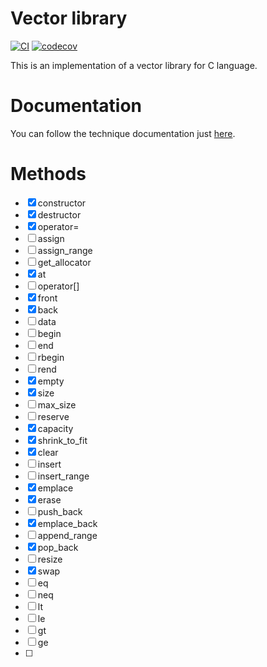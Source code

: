# Vector library
[![CI](https://github.com/osvegn/vector/actions/workflows/CI.yml/badge.svg)](https://github.com/osvegn/vector/actions/workflows/CI.yml)
[![codecov](https://codecov.io/gh/osvegn/vector/graph/badge.svg?token=ypMDuagiAq)](https://codecov.io/gh/osvegn/vector)

This is an implementation of a vector library for C language.

# Documentation
You can follow the technique documentation just [here](https://osvegn.github.io/vector/Vector/).

# Methods
- [x] constructor
- [x] destructor
- [x] operator=
- [ ] assign
- [ ] assign_range
- [ ] get_allocator
- [x] at
- [ ] operator[]
- [x] front
- [x] back
- [ ] data
- [ ] begin
- [ ] end
- [ ] rbegin
- [ ] rend
- [x] empty
- [x] size
- [ ] max_size
- [ ] reserve
- [x] capacity
- [x] shrink_to_fit
- [x] clear
- [ ] insert
- [ ] insert_range
- [x] emplace
- [x] erase
- [ ] push_back
- [x] emplace_back
- [ ] append_range
- [x] pop_back
- [ ] resize
- [x] swap
- [ ] eq
- [ ] neq
- [ ] lt
- [ ] le
- [ ] gt
- [ ] ge
- [ ] 